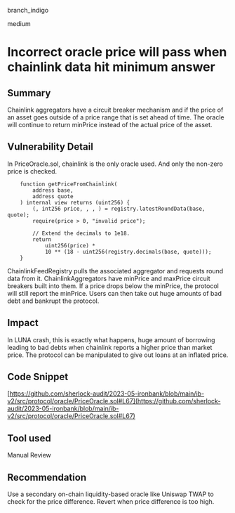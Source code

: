 branch_indigo

medium

# Incorrect oracle price will pass when chainlink data hit minimum answer

## Summary
Chainlink aggregators have a circuit breaker mechanism and if the price of an asset goes outside of a price range that is set ahead of time. The oracle will continue to return minPrice instead of the actual price of the asset. 
## Vulnerability Detail
In PriceOracle.sol, chainlink is the only oracle used. And only the non-zero price is checked.
```solidity
    function getPriceFromChainlink(
        address base,
        address quote
    ) internal view returns (uint256) {
        (, int256 price, , , ) = registry.latestRoundData(base, quote);
        require(price > 0, "invalid price");

        // Extend the decimals to 1e18.
        return
            uint256(price) *
            10 ** (18 - uint256(registry.decimals(base, quote)));
    }
```
ChainlinkFeedRegistry pulls the associated aggregator and requests round data from it. ChainlinkAggregators have minPrice and maxPrice circuit breakers built into them. If a price drops below the minPrice, the protocol will still report the minPrice. Users can then take out huge amounts of bad debt and bankrupt the protocol.
## Impact
In LUNA crash, this is exactly what happens, huge amount of borrowing leading to bad debts when chainlink reports a higher price than market price. The protocol can be manipulated to give out loans at an inflated price.
## Code Snippet
[https://github.com/sherlock-audit/2023-05-ironbank/blob/main/ib-v2/src/protocol/oracle/PriceOracle.sol#L67](https://github.com/sherlock-audit/2023-05-ironbank/blob/main/ib-v2/src/protocol/oracle/PriceOracle.sol#L67)
## Tool used

Manual Review

## Recommendation
Use a secondary on-chain liquidity-based oracle like Uniswap TWAP to check for the price difference. Revert when price difference is too high.